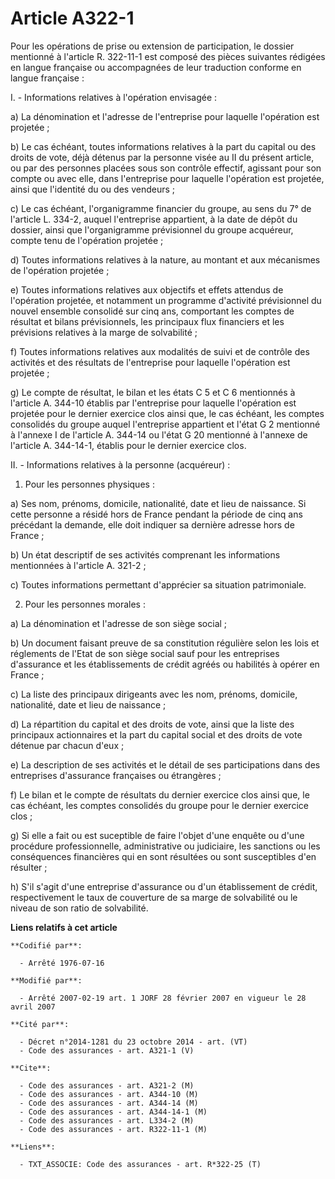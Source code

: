 # Article A322-1

Pour les opérations de prise ou extension de participation, le dossier mentionné à l'article R. 322-11-1 est composé des
pièces suivantes rédigées en langue française ou accompagnées de leur traduction conforme en langue française :

I. - Informations relatives à l'opération envisagée :

a) La dénomination et l'adresse de l'entreprise pour laquelle l'opération est projetée ;

b) Le cas échéant, toutes informations relatives à la part du capital ou des droits de vote, déjà détenus par la personne
visée au II du présent article, ou par des personnes placées sous son contrôle effectif, agissant pour son compte ou avec
elle, dans l'entreprise pour laquelle l'opération est projetée, ainsi que l'identité du ou des vendeurs ;

c) Le cas échéant, l'organigramme financier du groupe, au sens du 7° de l'article L. 334-2, auquel l'entreprise appartient, à
la date de dépôt du dossier, ainsi que l'organigramme prévisionnel du groupe acquéreur, compte tenu de l'opération projetée ;

d) Toutes informations relatives à la nature, au montant et aux mécanismes de l'opération projetée ;

e) Toutes informations relatives aux objectifs et effets attendus de l'opération projetée, et notamment un programme
d'activité prévisionnel du nouvel ensemble consolidé sur cinq ans, comportant les comptes de résultat et bilans
prévisionnels, les principaux flux financiers et les prévisions relatives à la marge de solvabilité ;

f) Toutes informations relatives aux modalités de suivi et de contrôle des activités et des résultats de l'entreprise pour
laquelle l'opération est projetée ;

g) Le compte de résultat, le bilan et les états C 5 et C 6 mentionnés à l'article A. 344-10 établis par l'entreprise pour
laquelle l'opération est projetée pour le dernier exercice clos ainsi que, le cas échéant, les comptes consolidés du groupe
auquel l'entreprise appartient et l'état G 2 mentionné à l'annexe I de l'article A. 344-14 ou l'état G 20 mentionné à
l'annexe de l'article A. 344-14-1, établis pour le dernier exercice clos.

II. - Informations relatives à la personne (acquéreur) :

1. Pour les personnes physiques :

a) Ses nom, prénoms, domicile, nationalité, date et lieu de naissance. Si cette personne a résidé hors de France pendant la
période de cinq ans précédant la demande, elle doit indiquer sa dernière adresse hors de France ;

b) Un état descriptif de ses activités comprenant les informations mentionnées à l'article A. 321-2 ;

c) Toutes informations permettant d'apprécier sa situation patrimoniale.

2. Pour les personnes morales :

a) La dénomination et l'adresse de son siège social ;

b) Un document faisant preuve de sa constitution régulière selon les lois et réglements de l'Etat de son siège social sauf
pour les entreprises d'assurance et les établissements de crédit agréés ou habilités à opérer en France ;

c) La liste des principaux dirigeants avec les nom, prénoms, domicile, nationalité, date et lieu de naissance ;

d) La répartition du capital et des droits de vote, ainsi que la liste des principaux actionnaires et la part du capital
social et des droits de vote détenue par chacun d'eux ;

e) La description de ses activités et le détail de ses participations dans des entreprises d'assurance françaises ou
étrangères ;

f) Le bilan et le compte de résultats du dernier exercice clos ainsi que, le cas échéant, les comptes consolidés du groupe
pour le dernier exercice clos ;

g) Si elle a fait ou est suceptible de faire l'objet d'une enquête ou d'une procédure professionnelle, administrative ou
judiciaire, les sanctions ou les conséquences financières qui en sont résultées ou sont susceptibles d'en résulter ;

h) S'il s'agit d'une entreprise d'assurance ou d'un établissement de crédit, respectivement le taux de couverture de sa marge
de solvabilité ou le niveau de son ratio de solvabilité.

**Liens relatifs à cet article**

	**Codifié par**:

	  - Arrêté 1976-07-16

	**Modifié par**:

	  - Arrêté 2007-02-19 art. 1 JORF 28 février 2007 en vigueur le 28 avril 2007

	**Cité par**:

	  - Décret n°2014-1281 du 23 octobre 2014 - art. (VT)
	  - Code des assurances - art. A321-1 (V)

	**Cite**:

	  - Code des assurances - art. A321-2 (M)
	  - Code des assurances - art. A344-10 (M)
	  - Code des assurances - art. A344-14 (M)
	  - Code des assurances - art. A344-14-1 (M)
	  - Code des assurances - art. L334-2 (M)
	  - Code des assurances - art. R322-11-1 (M)

	**Liens**:

	  - TXT_ASSOCIE: Code des assurances - art. R*322-25 (T)
